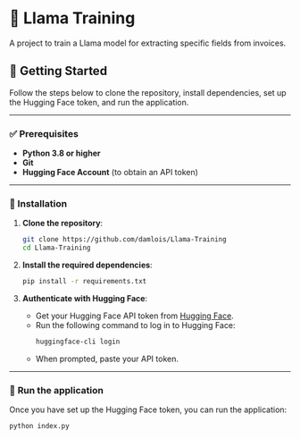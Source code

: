 # 🦙 Llama Training

A project to train a Llama model for extracting specific fields from invoices.

## 📘 Getting Started

Follow the steps below to clone the repository, install dependencies, set up the Hugging Face token, and run the application.

---

### ✅ Prerequisites

- **Python 3.8 or higher** 
- **Git** 
- **Hugging Face Account** (to obtain an API token)

---

### 📂 Installation

1. **Clone the repository**:
   ```bash
   git clone https://github.com/damlois/Llama-Training
   cd Llama-Training
   ```

2. **Install the required dependencies**:
   ```bash
   pip install -r requirements.txt
   ```

3. **Authenticate with Hugging Face**:
   - Get your Hugging Face API token from [Hugging Face](https://huggingface.co/settings/tokens).
   - Run the following command to log in to Hugging Face:
     ```bash
     huggingface-cli login
     ```
   - When prompted, paste your API token.

---

### 🚀 **Run the application**

Once you have set up the Hugging Face token, you can run the application:

```bash
python index.py
```
